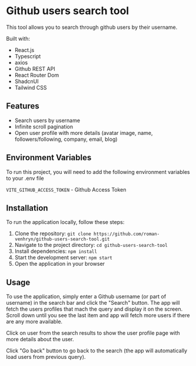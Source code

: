 # Github users search tool

This tool allows you to search through github users by their username.

Built with:

- React.js
- Typescript
- axios
- Github REST API
- React Router Dom
- ShadcnUI
- Tailwind CSS

## Features

- Search users by username
- Infinite scroll pagination
- Open user profile with more details (avatar image, name, followers/following, company, email, blog)

## Environment Variables

To run this project, you will need to add the following environment variables to your .env file

`VITE_GITHUB_ACCESS_TOKEN` - Github Access Token

## Installation

To run the application locally, follow these steps:

1. Clone the repository: `git clone https://github.com/roman-venhryn/github-users-search-tool.git`
2. Navigate to the project directory: `cd github-users-search-tool`
3. Install dependencies: `npm install`
4. Start the development server: `npm start`
5. Open the application in your browser

## Usage

To use the application, simply enter a Github username (or part of username) in the search bar and click the "Search" button. The app will fetch the users profiles that mach the query and display it on the screen. Scroll down until you see the last item and app will fetch more users if there are any more available.

Click on user from the search results to show the user profile page with more details about the user.

Click "Go back" button to go back to the search (the app will automatically load users from previous query).
